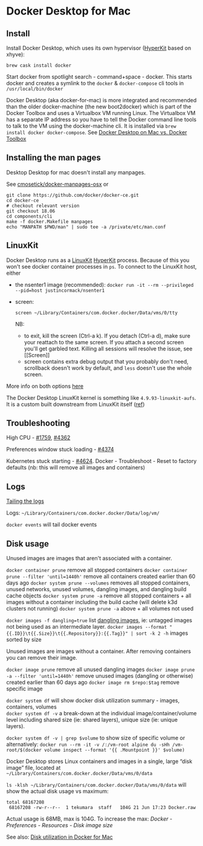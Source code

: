# Docker Desktop for Mac

## Install

Install Docker Desktop, which uses its own hypervisor ([HyperKit](https://github.com/moby/hyperkit) based on xhyve):

```
brew cask install docker
```

Start docker from spotlight search - command+space - docker.
This starts docker and creates a symlink to the `docker` & `docker-compose` cli tools in `/usr/local/bin/docker`

Docker Desktop (aka docker-for-mac) is more integrated and recommended than the older docker-machine (the new boot2docker) which is part of the Docker Toolbox and uses a Virtualbox VM running Linux. The Virtualbox VM has a separate IP address so you have to tell the Docker command line tools to talk to the VM using the docker-machine cli. It is installed via `brew install docker docker-compose`. See [Docker Desktop on Mac vs. Docker Toolbox](https://docs.docker.com/docker-for-mac/docker-toolbox/)

## Installing the man pages

Desktop Desktop for mac doesn't install any manpages.

See [cmosetick/docker-manpages-osx](https://github.com/cmosetick/docker-manpages-osx) or

```
git clone https://github.com/docker/docker-ce.git
cd docker-ce
# checkout relevant version
git checkout 18.06
cd components/cli
make -f docker.Makefile manpages
echo "MANPATH $PWD/man" | sudo tee -a /private/etc/man.conf
```

## LinuxKit

Docker Desktop runs as a [LinuxKit](https://github.com/linuxkit/linuxkit) [HyperKit](https://github.com/moby/hyperkit) process. Because of this you won't see docker container processes in `ps`. To connect to the LinuxKit host, either

- the nsenter1 image (recommended): `docker run -it --rm --privileged --pid=host justincormack/nsenter1`
- screen:

  ```
  screen ~/Library/Containers/com.docker.docker/Data/vms/0/tty
  ```

  NB:

  - to exit, kill the screen (Ctrl-a k). If you detach (Ctrl-a d), make sure your reattach to the same screen. If you attach a second screen you'll get garbled text. Killing all sessions will resolve the issue, see [[Screen]]
  - screen contains extra debug output that you probably don't need, scrollback doesn't work by default, and `less` doesn't use the whole screen.

More info on both options [here](https://gist.github.com/BretFisher/5e1a0c7bcca4c735e716abf62afad389)

The Docker Desktop LinuxKit kernel is something like `4.9.93-linuxkit-aufs`. It is a custom built downstream from LinuxKit itself ([ref](https://github.com/docker/for-mac/issues/3050#issuecomment-402504883))

## Troubleshooting

High CPU - [#1759](https://github.com/docker/for-mac/issues/1759#issuecomment-583706239), [#4362](https://github.com/docker/for-mac/issues/4362#issuecomment-647101073)

Preferences window stuck loading - [#4374](https://github.com/docker/for-mac/issues/4374#issuecomment-647075555)

Kubernetes stuck starting - [#4624](https://github.com/docker/for-mac/issues/4624#issuecomment-647103959). Docker - Troubleshoot - Reset to factory defaults (nb: this will remove all images and containers)

## Logs

[Tailing the logs](https://docs.docker.com/docker-for-mac/troubleshoot/#check-the-logs)

Logs: `~/Library/Containers/com.docker.docker/Data/log/vm/`

`docker events` will tail docker events

## Disk usage

Unused images are images that aren't associated with a container.

`docker container prune` remove all stopped containers
`docker container prune --filter 'until=1440h'` remove all containers created earlier than 60 days ago
`docker system prune --volumes` removes all stopped containers, unused networks, unused volumes, dangling images, and dangling build cache objects
`docker system prune -a` remove all stopped containers + all images without a container including the build cache (will delete k3d clusters not running)
`docker system prune -a` above + all volumes not used

`docker images -f dangling=true` list [dangling images](https://docs.docker.com/engine/reference/commandline/images/#show-untagged-images-dangling), ie: untagged images not being used as an intermediate layer.
`docker images --format "{{.ID}}\t{{.Size}}\t{{.Repository}}:{{.Tag}}" | sort -k 2 -h` images sorted by size

Unused images are images without a container. After removing containers you can remove their image.

`docker image prune` remove all unused dangling images
`docker image prune -a --filter 'until=1440h'` remove unused images (dangling or otherwise) created earlier than 60 days ago
`docker image rm $repo:$tag` remove specific image

`docker system df` will show docker disk utilization summary - images, containers, volumes  
`docker system df -v` a break-down at the individual image/container/volume level including shared size (ie: shared layers), unique size (ie: unique layers).

`docker system df -v | grep $volume` to show size of specific volume or alternatively: `docker run --rm -it -v /:/vm-root alpine du -sHh /vm-root/$(docker volume inspect --format '{{ .Mountpoint }}' $volume)`

Docker Desktop stores Linux containers and images in a single, large “disk image” file, located at `~/Library/Containers/com.docker.docker/Data/vms/0/data`

`ls -klsh ~/Library/Containers/com.docker.docker/Data/vms/0/data` will show the actual disk usage vs maximum:

```
total 68167208
 68167208 -rw-r--r--  1 tekumara  staff   104G 21 Jun 17:23 Docker.raw
```

Actual usage is 68MB, max is 104G. To increase the max: _Docker - Preferences - Resources - Disk image size_

See also: [Disk utilization in Docker for Mac](https://docs.docker.com/docker-for-mac/space/)
